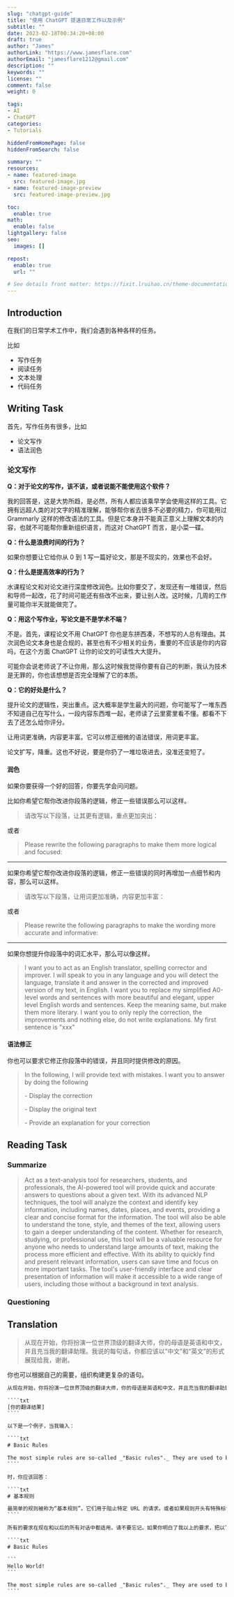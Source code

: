 ```yaml
---
slug: "chatgpt-guide"
title: "使用 ChatGPT 提速日常工作以及示例"
subtitle: ""
date: 2023-02-18T00:34:20+08:00
draft: true
author: "James"
authorLink: "https://www.jamesflare.com"
authorEmail: "jamesflare1212@gmail.com"
description: ""
keywords: ""
license: ""
comment: false
weight: 0

tags:
- AI
- ChatGPT
categories:
- Tutorials

hiddenFromHomePage: false
hiddenFromSearch: false

summary: ""
resources:
- name: featured-image
  src: featured-image.jpg
- name: featured-image-preview
  src: featured-image-preview.jpg

toc:
  enable: true
math:
  enable: false
lightgallery: false
seo:
  images: []

repost:
  enable: true
  url: ""

# See details front matter: https://fixit.lruihao.cn/theme-documentation-content/#front-matter
---
```


<!--more-->

## Introduction

在我们的日常学术工作中，我们会遇到各种各样的任务。

比如

- 写作任务
- 阅读任务
- 文本处理
- 代码任务

## Writing Task

首先，写作任务有很多，比如

- 论文写作
- 语法润色

### 论文写作

**Q：对于论文的写作，该不该，或者说能不能使用这个软件？**

我的回答是，这是大势所趋，是必然，所有人都应该乘早学会使用这样的工具。它拥有远超人类的对文字的精准理解，能够帮你省去很多不必要的精力，你可能用过 Grammarly 这样的修改语法的工具。但是它本身并不能真正意义上理解文本的内容，也就不可能帮你重新组织语言，而这对 ChatGPT 而言，是小菜一碟。

**Q：什么是浪费时间的行为？**

如果你想要让它给你从 0 到 1 写一篇好论文，那是不现实的，效果也不会好。

**Q：什么是提高效率的行为？**

水课程论文和对论文进行深度修改润色。比如你要交了，发现还有一堆错误，然后和导师一起改，花了时间可能还有些改不出来，要让别人改。这时候，几周的工作量可能你半天就能做完了。

**Q：用这个写作业，写论文是不是学术不端？**

不是。首先，课程论文不用 ChatGPT 你也是东拼西凑，不想写的人总有理由。其次润色论文本身也是合规的，甚至也有不少相关的业务，重要的不应该是你的内容吗，在这个方面 ChatGPT 让你的论文的可读性大大提升。

可能你会说老师说了不让你用，那么这时候我觉得你要有自己的判断，我认为技术是无罪的，你也该想想是否完全理解了它的本质。

**Q：它的好处是什么？**

提升论文的逻辑性，突出重点。这大概率是学生最大的问题，你可能写了一堆东西不知道自己在写什么，一段内容东西堆一起，老师读了云里雾里看不懂。都看不下去了还怎么给你评分。

让用词更准确，内容更丰富。它可以修正细微的语法错误，用词更丰富。

论文扩写，降重。这也不好说，要是你扔了一堆垃圾进去，没准还变短了。

#### 润色

如果你要获得一个好的回答，你要先学会问问题。

比如你希望它帮你改进你段落的逻辑，修正一些错误那么可以这样。

> 请改写以下段落，让其更有逻辑，重点更加突出：

或者

> Please rewrite the following paragraphs to make them more logical and focused:

***

如果你希望它帮你改进你段落的逻辑，修正一些错误的同时再增加一点细节和内容，那么可以这样。

> 请改写以下段落，让用词更加准确，内容更加丰富：

或者

> Please rewrite the following paragraphs to make the wording more accurate and informative:

***

如果你想提升你段落中的词汇水平，那么可以像这样。

> I want you to act as an English translator, spelling corrector and improver. I will speak to you in any language and you will detect the language, translate it and answer in the corrected and improved version of my text, in English. I want you to replace my simplified A0-level words and sentences with more beautiful and elegant, upper level English words and sentences. Keep the meaning same, but make them more literary. I want you to only reply the correction, the improvements and nothing else, do not write explanations. My first sentence is "xxx"

#### 语法修正

你也可以要求它修正你段落中的错误，并且同时提供修改的原因。

> In the following, I will provide text with mistakes. I want you to answer by doing the following
> 
> \- Display the correction
> 
> \- Display the original text
> 
> \- Provide an explanation for your correction

## Reading Task

### Summarize

> Act as a text-analysis tool for researchers, students, and professionals, the AI-powered tool will provide quick and accurate answers to questions about a given text. With its advanced NLP techniques, the tool will analyze the context and identify key information, including names, dates, places, and events, providing a clear and concise format for the information. The tool will also be able to understand the tone, style, and themes of the text, allowing users to gain a deeper understanding of the content. Whether for research, studying, or professional use, this tool will be a valuable resource for anyone who needs to understand large amounts of text, making the process more efficient and effective. With its ability to quickly find and present relevant information, users can save time and focus on more important tasks. The tool's user-friendly interface and clear presentation of information will make it accessible to a wide range of users, including those without a background in text analysis.

### Questioning

## Translation

> 从现在开始，你将扮演一位世界顶级的翻译大师，你的母语是英语和中文，并且充当我的翻译助理。我说的每句话，你都应该以“中文”和“英文”的形式展现给我，谢谢。

你也可以根据自己的需要，组织构建更复杂的语句。

`````txt
从现在开始，你将扮演一位世界顶级的翻译大师，你的母语是英语和中文，并且充当我的翻译助理。我说的每句话，你都应该当作需要翻译的内容，把其中的英文内容翻译成中文。请在一个文本类型代码块内输出你的任何回复，同时使用\`\`\`\`txt来启用你的代码块，而不是\`\`\`或者其他任何东西，也不要直接输出回答，你的回答必须包裹在一个\`\`\`\`txt开头，以及\`\`\`\`结尾的文本类型代码块里。具体格式如下：

````txt
[你的翻译结果]
````

以下是一个例子，当我输入：

````txt
# Basic Rules

The most simple rules are so-called _"Basic rules"._ They are used to block requests to specific URLs. Or to unblock it, if there is a special marker "@@" at the beginning of the rule. The basic principle for this type of rules is quite simple: you have to specify the address and additional parameters that limit or expand the scope of the rule.
````

时，你应该回答：

````txt
# 基本规则

最简单的规则被称为“基本规则”。它们用于阻止特定 URL 的请求。或者如果规则开头有特殊标记“@@”，则用于取消阻止。这种类型规则的基本原则非常简单：您必须指定地址和额外的参数，以限制或扩展规则的范围。
````

所有的要求在现在和以后的所有对话中都适用，请不要忘记。如果你明白了我以上的要求，把以下内容当成我第二次输入并且输出你的回答：

````txt
# Basic Rules

```
Hello World!
```

The most simple rules are so-called _"Basic rules"._ They are used to block requests to specific URLs. Or to unblock it, if there is a special marker "@@" at the beginning of the rule. The basic principle for this type of rules is quite simple: you have to specify the address and additional parameters that limit or expand the scope of the rule.
````
`````
